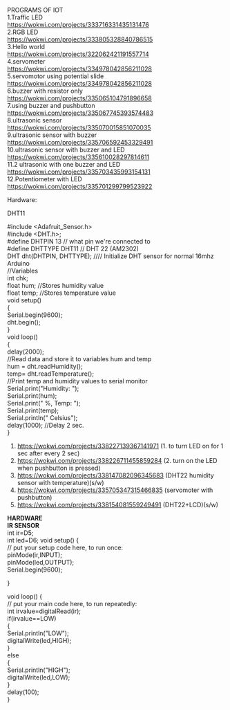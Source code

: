 PROGRAMS OF IOT<br>
1.Traffic LED<br>
https://wokwi.com/projects/333716331435131476<br>
2.RGB LED<br>
https://wokwi.com/projects/333805328840786515<br>
3.Hello world<br>
https://wokwi.com/projects/322062421191557714<br>
4.servometer<br>
https://wokwi.com/projects/334978042856211028<br>
5.servomotor using potential slide<br>
https://wokwi.com/projects/334978042856211028<br>
6.buzzer with resistor only<br>
https://wokwi.com/projects/335065104791896658<br>
7.using buzzer and pushbutton<br>
https://wokwi.com/projects/335067745393574483<br>
8.ultrasonic sensor<br>
https://wokwi.com/projects/335070015851070035<br>
9.ultrasonic sensor with buzzer<br>
https://wokwi.com/projects/335706592453329491<br>
10.ultrasonic sensor with buzzer and LED<br>
https://wokwi.com/projects/335610028297814611<br>
11.2 ultrasonic with one buzzer and LED<br>
https://wokwi.com/projects/335703435993154131<br>
12.Potentiometer with LED<br>
https://wokwi.com/projects/335701299799523922<br>



Hardware:<br>

DHT11<br>

#include <Adafruit_Sensor.h><br>
#include <DHT.h>;<br>
#define DHTPIN 13     // what pin we're connected to<br>
#define DHTTYPE DHT11   // DHT 22  (AM2302)<br>
DHT dht(DHTPIN, DHTTYPE); //// Initialize DHT sensor for normal 16mhz Arduino<br>
//Variables<br>
int chk;<br>
float hum;  //Stores humidity value<br>
float temp; //Stores temperature value<br>
void setup()<br>
{<br>
  Serial.begin(9600);<br>
  dht.begin();<br>
}<br>
void loop()<br>
{<br>
delay(2000);<br>
//Read data and store it to variables hum and temp<br>
hum = dht.readHumidity();<br>
temp= dht.readTemperature();<br>
//Print temp and humidity values to serial monitor<br>
Serial.print("Humidity: ");<br>
Serial.print(hum);<br>
Serial.print(" %, Temp: ");<br>
Serial.print(temp);<br>
Serial.println(" Celsius");<br>
delay(1000); //Delay 2 sec.<br>
}<br>



1.   https://wokwi.com/projects/338227139367141971      (1. to turn LED on for 1 sec after every 2 sec)<br>
2.   https://wokwi.com/projects/338226711455859284      (2. turn on the LED when pushbutton is pressed)<br>
3.   https://wokwi.com/projects/338147082096345683      (DHT22 humidity sensor with temperature)(s/w)<br>
4.   https://wokwi.com/projects/335705347315466835      (servomoter with pushbutton)<br>
5.   https://wokwi.com/projects/338154081559249491      (DHT22+LCD)(s/w)<br>



**HARDWARE**<br>
**IR SENSOR**<br>
int ir=D5;<br>
int led=D6;
void setup() {<br>
  // put your setup code here, to run once:<br>
  pinMode(ir,INPUT);<br>
    pinMode(led,OUTPUT);<br>
    Serial.begin(9600);<br>
    
}<br>

void loop() {<br>
  // put your main code here, to run repeatedly:<br>
  int irvalue=digitalRead(ir);<br>
  if(irvalue==LOW)<br>
  {<br>
    Serial.println("LOW");<br>
    digitalWrite(led,HIGH);<br>
  }<br>
  else<br>
  {<br>
    Serial.println("HIGH");<br>
    digitalWrite(led,LOW);<br>
  }<br>
delay(100);<br>
}<br>


